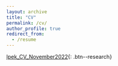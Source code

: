```yaml
---
layout: archive
title: "CV"
permalink: /cv/
author_profile: true
redirect_from:
  - /resume
---
```


[Ipek_CV_November2022](/files/IpekEceSener_CV_November2022.pdf){: .btn--research}

